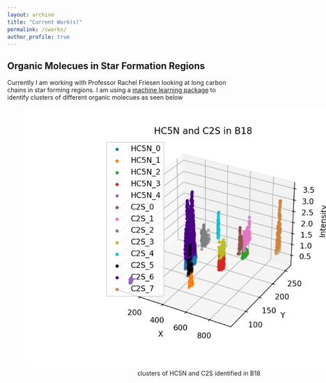 ```yaml
---
layout: archive
title: "Current Work(s)"
permalink: /cworks/
author_profile: true
---
```


## Organic Molecues in Star Formation Regions

Currently I am working with Professor Rachel Friesen looking at long carbon chains in star forming regions. I am using a [machine learning package](https://github.com/jdhenshaw/acorns) to identify clusters of different organic molecues as seen below 
<center>
  <figure style="width:800px">
	  <img src="HC5N_C2S.png">
	  <figcaption>clusters of HC5N and C2S identified in B18 </figcaption>
      </figure>
        </center>